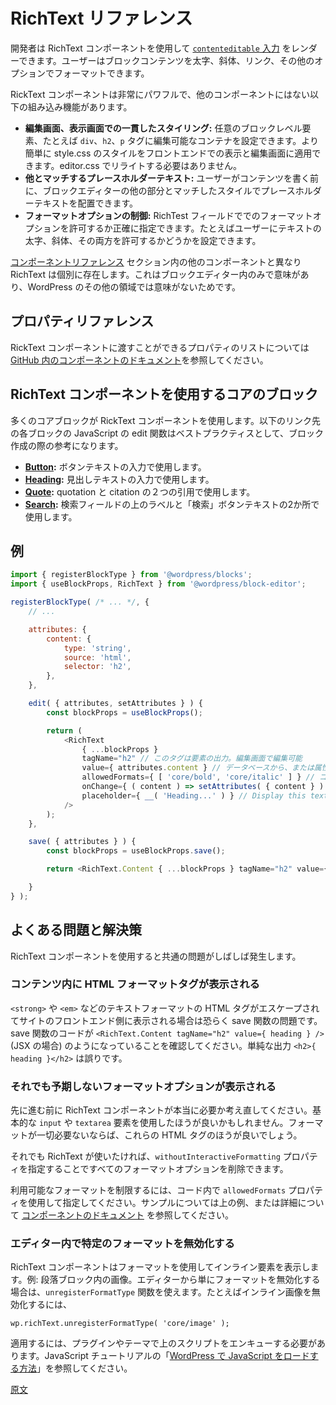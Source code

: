 <!--
# RichText Reference
 -->
# RichText リファレンス
<!--
RichText is a component that allows developers to render a [`contenteditable` input](https://developer.mozilla.org/en-US/docs/Web/Guide/HTML/Editable_content), providing users with the option to format block content to make it bold, italics, linked, or use other formatting.

The RichText component is extremely powerful because it provides built-in functionality you won't find in other components:
 -->
開発者は RichText コンポーネントを使用して [`contenteditable` 入力](https://developer.mozilla.org/en-US/docs/Web/Guide/HTML/Editable_content) をレンダーできます。ユーザーはブロックコンテンツを太字、斜体、リンク、その他のオプションでフォーマットできます。

RickText コンポーネントは非常にパワフルで、他のコンポーネントにはない以下の組み込み機能があります。

<!--
-   **Consistent Styling in the Admin and Frontend:** The editable container can be set to any block-level element, such as a `div`, `h2` or `p` tag. This allows the styles you apply in style.css to more easily apply on the frontend and admin, without having to rewrite them in editor.css.
-   **Cohesive Placeholder Text:** Before the user writes their content, it's easy to include placeholder text that's already styled to match the rest of the block editor.
-   **Control Over Formatting Options:** It's possible to dictate exactly which formatting options you want to allow for the RichText field. For example, you can dictate whether to allow the user to make text bold, italics or both.
 -->
- **編集画面、表示画面での一貫したスタイリング:** 任意のブロックレベル要素、たとえば `div`、`h2`、`p` タグに編集可能なコンテナを設定できます。より簡単に style.css のスタイルをフロントエンドでの表示と編集画面に適用できます。editor.css でリライトする必要はありません。
- **他とマッチするプレースホルダーテキスト:** ユーザーがコンテンツを書く前に、ブロックエディターの他の部分とマッチしたスタイルでプレースホルダーテキストを配置できます。
- **フォーマットオプションの制御:** RichTest フィールドででのフォーマットオプションを許可するか正確に指定できます。たとえばユーザーにテキストの太字、斜体、その両方を許可するかどうかを設定できます。

<!--
Unlike other components that exist in the [Component Reference](/packages/components/README.md) section, RichText lives separately because it only makes sense within the block editor, and not within other areas of WordPress.
 -->
[コンポーネントリファレンス](https://ja.wordpress.org/team/handbook/block-editor/components/) セクション内の他のコンポーネントと異なり RichText は個別に存在します。これはブロックエディター内のみで意味があり、WordPress のその他の領域では意味がないためです。

<!--
## Property reference

For a list of the possible properties to pass your RichText component, [check out the component documentation on GitHub](https://github.com/WordPress/gutenberg/blob/HEAD/packages/block-editor/src/components/rich-text/README.md).
 -->
## プロパティリファレンス

RickText コンポーネントに渡すことができるプロパティのリストについては [GitHub 内のコンポーネントのドキュメント](https://github.com/WordPress/gutenberg/blob/HEAD/packages/block-editor/src/components/rich-text/README.md)を参照してください。

<!--
## Core blocks using the RichText component

There are a number of core blocks using the RichText component. The JavaScript edit function linked below for each block can be used as a best practice reference while creating your own blocks.
 -->
## RichText コンポーネントを使用するコアのブロック

多くのコアブロックが RickText コンポーネントを使用します。以下のリンク先の各ブロックの JavaScript の edit 関数はベストプラクティスとして、ブロック作成の際の参考になります。

<!--
-   **[Button](https://github.com/WordPress/gutenberg/blob/HEAD/packages/block-library/src/button/edit.js):** RichText is used to enter the button's text.
-   **[Heading](https://github.com/WordPress/gutenberg/blob/HEAD/packages/block-library/src/heading/edit.js):** RichText is used to enter the heading's text.
-   **[Quote](https://github.com/WordPress/gutenberg/blob/HEAD/packages/block-library/src/quote/edit.js):** RichText is used in two places, for both the quotation and citation text.
-   **[Search](https://github.com/WordPress/gutenberg/blob/HEAD/packages/block-library/src/search/edit.js):** RichText is used in two places, for both the label above the search field and the submit button text.
 -->
- **[Button](https://github.com/WordPress/gutenberg/blob/HEAD/packages/block-library/src/button/edit.js):** ボタンテキストの入力で使用します。
- **[Heading](https://github.com/WordPress/gutenberg/blob/HEAD/packages/block-library/src/heading/edit.js):** 見出しテキストの入力で使用します。
- **[Quote](https://github.com/WordPress/gutenberg/blob/HEAD/packages/block-library/src/quote/edit.js):** quotation と citation の２つの引用で使用します。
- **[Search](https://github.com/WordPress/gutenberg/blob/HEAD/packages/block-library/src/search/edit.js):** 検索フィールドの上のラベルと「検索」ボタンテキストの2か所で使用します。

<!--
## Example

```jsx
import { registerBlockType } from '@wordpress/blocks';
import { useBlockProps, RichText } from '@wordpress/block-editor';

registerBlockType( /* ... */, {
	// ...

	attributes: {
		content: {
			type: 'string',
			source: 'html',
			selector: 'h2',
		},
	},

	edit( { attributes, setAttributes } ) {
		const blockProps = useBlockProps();

		return (
			<RichText
				{ ...blockProps }
				tagName="h2" // The tag here is the element output and editable in the admin
				value={ attributes.content } // Any existing content, either from the database or an attribute default
				allowedFormats={ [ 'core/bold', 'core/italic' ] } // Allow the content to be made bold or italic, but do not allow other formatting options
				onChange={ ( content ) => setAttributes( { content } ) } // Store updated content as a block attribute
				placeholder={ __( 'Heading...' ) } // Display this text before any content has been added by the user
			/>
		);
	},

	save( { attributes } ) {
		const blockProps = useBlockProps.save();

		return <RichText.Content { ...blockProps } tagName="h2" value={ attributes.content } />; // Saves <h2>Content added in the editor...</h2> to the database for frontend display
	}
} );
```
 -->
## 例

```js
import { registerBlockType } from '@wordpress/blocks';
import { useBlockProps, RichText } from '@wordpress/block-editor';

registerBlockType( /* ... */, {
	// ...

	attributes: {
		content: {
			type: 'string',
			source: 'html',
			selector: 'h2',
		},
	},

	edit( { attributes, setAttributes } ) {
		const blockProps = useBlockProps();

		return (
			<RichText
				{ ...blockProps }
				tagName="h2" // このタグは要素の出力。編集画面で編集可能
				value={ attributes.content } // データベースから、または属性デフォルトからの任意の既存コンテンツ
				allowedFormats={ [ 'core/bold', 'core/italic' ] } // コンテンツは太字、斜体にできるが、他のフォーマットオプションは許可されない
				onChange={ ( content ) => setAttributes( { content } ) } // 更新したコンテンツはブロック属性として保存
				placeholder={ __( 'Heading...' ) } // Display this text before any content has been added by the user
			/>
		);
	},

	save( { attributes } ) {
		const blockProps = useBlockProps.save();

		return <RichText.Content { ...blockProps } tagName="h2" value={ attributes.content } />; // フロントエンド表示用に <h2>ユーザーが入力したコンテンツ</h2> をデータベースに保存

	}
} );
```

<!--
## Common issues and solutions

While using the RichText component a number of common issues tend to appear.
 -->
## よくある問題と解決策

RichText コンポーネントを使用すると共通の問題がしばしば発生します。

<!--
### Placeholder Content Separates from the Input

In some cases the placeholder content on RichText can appear separate from the input where you would write your content. This is likely due to one of two reasons:

1. You can't have an element with the CSS `display` property set to `inline`. You will need to set it to `inline-block` or any other value.
2. The `position` CSS property value for the element must be set to `relative` or `absolute` within the admin. If the styles within style.css or editor.css modify the `position` property value for this element, you may see issues with how it displays.
 -->
<!--
### プレースホルダーコンテンツが入力域と別の場所に表示される

RichText のプレースホルダーコンテンツが表示したい入力域とは別の場所に表示される場合があります。おそらく以下の2つのどちらかが原因でしょう。
 -->
 <!--
1. [インライン HTML 要素](https://developer.mozilla.org/en-US/docs/Web/HTML/Inline_elements) を RichText コンポーネントとして使用することはできません。`tagName` プロパティが `span`、`a`、`code` などのインライン要素を使用する場合は、[ブロックレベル要素](https://developer.mozilla.org/en-US/docs/Web/HTML/Block-level_elements)に変更する必要があります。
 -->
<!--
1. CSS `display` プロパティが `inline` に設定された要素を持つことはできません。`inline-block` は他の値を設定する必要があります。
2. 要素の `position` CSS プロパティ値は編集画面内で `relative` または `absolute` に設定する必要があります。style.css または editor.css 内のスタイルがこの要素の `position` プロパティ値を変更すると、表示時に問題が発生する可能性があります。
 -->

<!--
### HTML formatting tags display in the content

If the HTML tags from text formatting such as `<strong>` or `<em>` are being escaped and displayed on the frontend of the site, this is likely due to an issue in your save function. Make sure your code looks something like `<RichText.Content tagName="h2" value={ heading } />` (JSX) within your save function instead of simply outputting the value with `<h2>{ heading }</h2>`.
 -->
### コンテンツ内に HTML フォーマットタグが表示される

`<strong>` や `<em>` などのテキストフォーマットの HTML タグがエスケープされてサイトのフロントエンド側に表示される場合は恐らく save 関数の問題です。save 関数のコードが `<RichText.Content tagName="h2" value={ heading } />` (JSX の場合) のようになっていることを確認してください。単純な出力 `<h2>{ heading }</h2>` は誤りです。

<!--
### Unwanted formatting options still display

Before moving forward, consider if using the RichText component makes sense at all. Would it be better to use a basic `input` or `textarea` element? If you don't think any formatting should be possible, these HTML tags may make more sense.

If you'd still like to use RichText, you can eliminate all of the formatting options by specifying the `formattingControls` property as `formattingControls={ [] }` (ESNext). It's possible you'll continue to see formatting options for adding code, an inline image or other formatting. Don't worry, you've found an existing bug that should be fixed soon.
If you'd still like to use RichText, you can eliminate all of the formatting options by specifying the `withoutInteractiveFormatting` property.
 -->
### それでも予期しないフォーマットオプションが表示される

先に進む前に RichText コンポーネントが本当に必要か考え直してください。基本的な `input` や `textarea` 要素を使用したほうが良いかもしれません。フォーマットが一切必要ないならば、これらの HTML タグのほうが良いでしょう。

それでも RichText が使いたければ、`withoutInteractiveFormatting` プロパティを指定することですべてのフォーマットオプションを削除できます。

<!--
If you want to limit the formats allowed, you can specify using `allowedFormats` property in your code, see the example above or [the component documentation](https://github.com/WordPress/gutenberg/blob/HEAD/packages/block-editor/src/components/rich-text/README.md#allowedformats-array) for details.
 -->
利用可能なフォーマットを制限するには、コード内で `allowedFormats` プロパティを使用して指定してください。サンプルについては上の例、または詳細について [コンポーネントのドキュメント](https://github.com/WordPress/gutenberg/blob/HEAD/packages/block-editor/src/components/rich-text/README.md#allowedformats-array) を参照してください。

<!--
### Disable specific format types in Editor
 -->
### エディター内で特定のフォーマットを無効化する

<!--
The RichText component uses formats to display inline elements, for example images within the paragraph block. If you just want to disable a format from the editor, you can use the `unregisterFormatType` function. For example to disable inline images, use:
 -->
RichText コンポーネントはフォーマットを使用してインライン要素を表示します。例: 段落ブロック内の画像。エディターから単にフォーマットを無効化する場合は、`unregisterFormatType` 関数を使えます。たとえばインライン画像を無効化するには、

```
wp.richText.unregisterFormatType( 'core/image' );
```

<!--
To apply, you would need to enqueue the above script in your plugin or theme. See the JavaScript tutorial for [how to load JavaScript in WordPress](https://developer.wordpress.org/block-editor/how-to-guides/javascript/loading-javascript/).
 -->
適用するには、プラグインやテーマで上のスクリプトをエンキューする必要があります。JavaScript チュートリアルの「[WordPress で JavaScript をロードする方法](https://ja.wordpress.org/team/handbook/block-editor/how-to-guides/javascript/loading-javascript/)」を参照してください。

[原文](https://github.com/WordPress/gutenberg/blob/trunk/docs/reference-guides/richtext.md)

